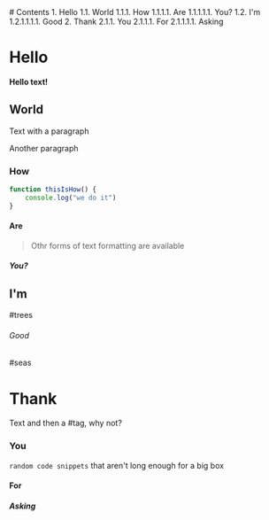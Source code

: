 <a name="start-of-contents" />
# Contents
	1. Hello
		1.1. World
			1.1.1. How
				1.1.1.1. Are
					1.1.1.1.1. You?
		1.2. I'm
						1.2.1.1.1.1. Good
	2. Thank
			2.1.1. You
				2.1.1.1. For
					2.1.1.1.1. Asking
<a name="end-of-contents" />

# Hello
**Hello text!**

## World
Text with a paragraph

Another paragraph

### How
```js
function thisIsHow() {
    console.log("we do it")
}
```

#### Are
> Othr forms of text formatting are available
##### You?

## I'm
#trees
###### Good
#seas
# Thank
Text and then a #tag, why not?
### You
`random code snippets` that aren't long enough for a big box
#### For
##### Asking
